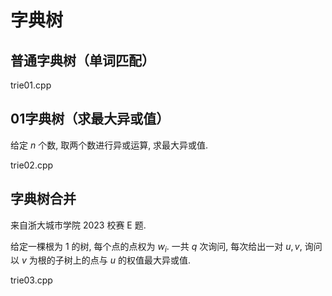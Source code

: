 # 字典树

## 普通字典树（单词匹配）

trie01.cpp

## 01字典树（求最大异或值）

给定 $n$ 个数, 取两个数进行异或运算, 求最大异或值.

trie02.cpp

## 字典树合并

来自浙大城市学院 2023 校赛 E 题.

给定一棵根为 $1$ 的树, 每个点的点权为 $w_i$. 一共 $q$ 次询问, 每次给出一对 $u, v$, 询问以 $v$ 为根的子树上的点与 $u$ 的权值最大异或值.

trie03.cpp
